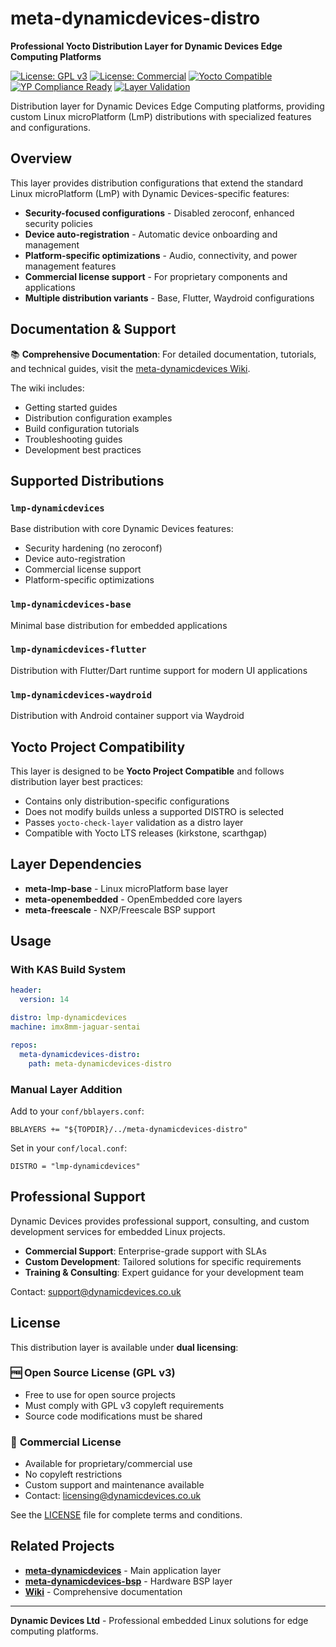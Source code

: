# meta-dynamicdevices-distro

**Professional Yocto Distribution Layer for Dynamic Devices Edge Computing Platforms**

[![License: GPL v3](https://img.shields.io/badge/License-GPLv3-blue.svg)](https://www.gnu.org/licenses/gpl-3.0)
[![License: Commercial](https://img.shields.io/badge/License-Commercial-green.svg)](mailto:licensing@dynamicdevices.co.uk)
[![Yocto Compatible](https://img.shields.io/badge/Yocto-scarthgap%20|%20kirkstone-orange.svg)](https://www.yoctoproject.org/)
[![YP Compliance Ready](https://img.shields.io/badge/YP%20Compliance-Distro%20Ready-blue)](https://docs.yoctoproject.org/test-manual/yocto-project-compatible.html)
[![Layer Validation](https://github.com/DynamicDevices/meta-dynamicdevices/actions/workflows/yocto-layer-validation.yml/badge.svg)](https://github.com/DynamicDevices/meta-dynamicdevices/actions/workflows/yocto-layer-validation.yml)

Distribution layer for Dynamic Devices Edge Computing platforms, providing custom Linux microPlatform (LmP) distributions with specialized features and configurations.

## Overview

This layer provides distribution configurations that extend the standard Linux microPlatform (LmP) with Dynamic Devices-specific features:

- **Security-focused configurations** - Disabled zeroconf, enhanced security policies
- **Device auto-registration** - Automatic device onboarding and management
- **Platform-specific optimizations** - Audio, connectivity, and power management features
- **Commercial license support** - For proprietary components and applications
- **Multiple distribution variants** - Base, Flutter, Waydroid configurations

## Documentation & Support

📚 **Comprehensive Documentation**: For detailed documentation, tutorials, and technical guides, visit the [meta-dynamicdevices Wiki](https://github.com/DynamicDevices/meta-dynamicdevices/wiki).

The wiki includes:
- Getting started guides
- Distribution configuration examples
- Build configuration tutorials
- Troubleshooting guides
- Development best practices

## Supported Distributions

### `lmp-dynamicdevices`
Base distribution with core Dynamic Devices features:
- Security hardening (no zeroconf)
- Device auto-registration
- Commercial license support
- Platform-specific optimizations

### `lmp-dynamicdevices-base`
Minimal base distribution for embedded applications

### `lmp-dynamicdevices-flutter`
Distribution with Flutter/Dart runtime support for modern UI applications

### `lmp-dynamicdevices-waydroid`
Distribution with Android container support via Waydroid

## Yocto Project Compatibility

This layer is designed to be **Yocto Project Compatible** and follows distribution layer best practices:

- Contains only distribution-specific configurations
- Does not modify builds unless a supported DISTRO is selected
- Passes `yocto-check-layer` validation as a distro layer
- Compatible with Yocto LTS releases (kirkstone, scarthgap)

## Layer Dependencies

- **meta-lmp-base** - Linux microPlatform base layer
- **meta-openembedded** - OpenEmbedded core layers
- **meta-freescale** - NXP/Freescale BSP support

## Usage

### With KAS Build System

```yaml
header:
  version: 14

distro: lmp-dynamicdevices
machine: imx8mm-jaguar-sentai

repos:
  meta-dynamicdevices-distro:
    path: meta-dynamicdevices-distro
```

### Manual Layer Addition

Add to your `conf/bblayers.conf`:

```
BBLAYERS += "${TOPDIR}/../meta-dynamicdevices-distro"
```

Set in your `conf/local.conf`:

```
DISTRO = "lmp-dynamicdevices"
```

## Professional Support

Dynamic Devices provides professional support, consulting, and custom development services for embedded Linux projects.

- **Commercial Support**: Enterprise-grade support with SLAs
- **Custom Development**: Tailored solutions for specific requirements
- **Training & Consulting**: Expert guidance for your development team

Contact: support@dynamicdevices.co.uk

## License

This distribution layer is available under **dual licensing**:

### 🆓 **Open Source License (GPL v3)**
- Free to use for open source projects
- Must comply with GPL v3 copyleft requirements
- Source code modifications must be shared

### 💼 **Commercial License**
- Available for proprietary/commercial use
- No copyleft restrictions
- Custom support and maintenance available
- Contact: licensing@dynamicdevices.co.uk

See the [LICENSE](./LICENSE) file for complete terms and conditions.

## Related Projects

- **[meta-dynamicdevices](https://github.com/DynamicDevices/meta-dynamicdevices)** - Main application layer
- **[meta-dynamicdevices-bsp](https://github.com/DynamicDevices/meta-dynamicdevices-bsp)** - Hardware BSP layer
- **[Wiki](https://github.com/DynamicDevices/meta-dynamicdevices/wiki)** - Comprehensive documentation

---

**Dynamic Devices Ltd** - Professional embedded Linux solutions for edge computing platforms.
